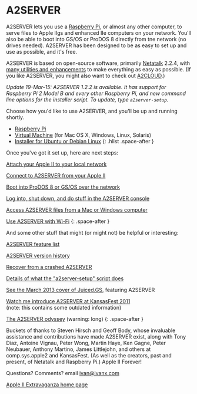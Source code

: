 # A2SERVER

A2SERVER lets you use a [Raspberry Pi][1], or almost any other computer, to
serve files to Apple IIgs and enhanced IIe computers on your network. You'll
also be able to boot into GS/OS or ProDOS 8 directly from tne network (no
drives needed). A2SERVER has been designed to be as easy to set up and use as
possible, and it's free.

<!--
A2SERVER is available as a Raspberry Pi installer, or a virtual machine which
runs on Mac OS X, Windows, Linux, or Solaris computers, or as an easy-to-use
installer for Ubuntu or Debian Linux.
-->

 A2SERVER is based on open-source software, primarily [Netatalk][2] 2.2.4,
 with [many utilities and enhancements](a2server_features.md) to make
 everything as easy as possible. (If you like A2SERVER, you might also want to
 check out [A2CLOUD][3].)

<!--
If you haven't checked out A2SERVER in a while: it now runs on something
small, cheap, and silent, and every common LocalTalk-to-Ethernet bridge now
works easily with a IIgs (as opposed to none previously). And A2SERVER
supports Wi-Fi, and can download and install GS/OS on your network drive for
you. Cool stuff!
-->

*Update 19-Mar-15: A2SERVER 1.2.2 is available. It has support for Raspberry
Pi 2 Model B and every other Raspberry Pi, and new command line options for
the installer script. To update, type `a2server-setup`.*

Choose how you'd like to use A2SERVER, and you'll be up and running shortly.

* [Raspberry Pi](a2server_raspberrypi.md)
* [Virtual Machine](a2server_virtualbox.md) (for Mac OS X, Windows, Linux,
  Solaris)
* [Installer for Ubuntu or Debian Linux](a2server_installer.md)
{: .hlist .space-after }

Once you've got it set up, here are next steps:

[Attach your Apple II to your local network](a2server_lan.md)

[Connect to A2SERVER from your Apple II](a2server_howtouse.md)

[Boot into ProDOS 8 or GS/OS over the network](a2server_netboot.md)

[Log into, shut down, and do stuff in the A2SERVER
console](a2server_commands.md)

[Access A2SERVER files from a Mac or Windows computer](a2server_access.md)

[Use A2SERVER with Wi-Fi](a2server_wifi.md)
{: .space-after }

And some other stuff that might (or might not) be helpful or interesting:

[A2SERVER feature list](a2server_features.md)

[A2SERVER version history](update/versionhistory.txt)

[Recover from a crashed A2SERVER](a2server_recovery.md)

[Details of what the "a2server-setup" script
does](a2server_scriptdetails.md)

[See the March 2013 cover of Juiced.GS][4], featuring A2SERVER

[Watch me introduce A2SERVER at KansasFest 2011][5]  
(note: this contains some outdated information)

[The A2SERVER odyssey](a2server_story.md) (warning: long)
{: .space-after }

Buckets of thanks to Steven Hirsch and Geoff Body, whose invaluable assistance
and contributions have made A2SERVER exist, along with Tony Diaz, Antoine
Vignau, Peter Wong, Martin Haye, Ken Gagne, Peter Neubauer, Anthony Martino,
James Littlejohn, and others at comp.sys.apple2 and KansasFest. (As well as
the creators, past and present, of Netatalk and Raspberry Pi.) Apple II
Forever!

Questions? Comments? email [ivan@ivanx.com](mailto:ivan@ivanx.com)

[Apple II Extravaganza home page](http://appleii.ivanx.com/)


[1]: http://www.raspberrypi.org
[2]: http://netatalk.sourceforge.net
[3]: http://ivanx.com/a2cloud
[4]: http://juiced.gs/2013/03/v18i1-now-shipping/
[5]: http://www.youtube.com/watch?v=w88NjWRK7Kk
